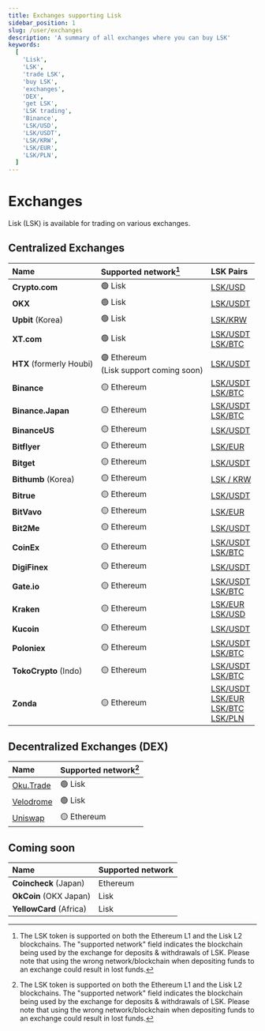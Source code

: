 ```yaml
---
title: Exchanges supporting Lisk
sidebar_position: 1
slug: /user/exchanges
description: 'A summary of all exchanges where you can buy LSK'
keywords:
  [
    'Lisk',
    'LSK',
    'trade LSK',
    'buy LSK',
    'exchanges',
    'DEX',
    'get LSK',
    'LSK trading',
    'Binance',
    'LSK/USD',
    'LSK/USDT',
    'LSK/KRW',
    'LSK/EUR',
    'LSK/PLN',
  ]
---
```


# Exchanges

Lisk (LSK) is available for trading on various <!-- decentralized and centralized --> exchanges.

## Centralized Exchanges

| Name                     | Supported network[^1] | LSK Pairs                                                     |
| :----------------------- |:----------------- |:------------------------------------------------------------- |
| **Crypto.com**           | 🟢 Lisk            | [LSK/USD](https://crypto.com/exchange/trade/LSK_USD)          |
| **OKX**                  | 🟢 Lisk            | [LSK/USDT](https://www.okx.com/fr/trade-spot/lsk-usdt)        |
| **Upbit** (Korea)        | 🟢 Lisk            | [LSK/KRW](https://upbit.com/exchange?code=CRIX.UPBIT.KRW-LSK) |
| **XT.com**               | 🟢 Lisk            | [LSK/USDT](https://www.xt.com/en/trade/lsk_usdt)<br />[LSK/BTC](https://www.xt.com/en/trade/lsk_btc) |
| **HTX** (formerly Houbi) | 🟣 Ethereum <br/>(Lisk support coming soon) | [LSK/USDT](https://www.htx.com.jm/trade/lsk_usdt/)            |
| **Binance**              | 🟡 Ethereum        | [LSK/USDT](https://www.binance.com/en/trade/LSK_USDT?type=spot)<br />[LSK/BTC](https://www.binance.com/en/trade/LSK_BTC?type=spot) |
| **Binance.Japan**        | 🟡 Ethereum        | [LSK/USDT](https://www.binance.com/en-JP/trade/LSK_USDT?type=spot)<br />[LSK/BTC](https://www.binance.com/en-JP/trade/LSK_BTC?type=spot) |
| **BinanceUS**            | 🟡 Ethereum        | [LSK/USDT](https://www.binance.us/spot-trade/lsk_usdt)        |
| **Bitflyer**             | 🟡 Ethereum        | [LSK/EUR](https://bitflyer.com/fr-eu/lisk-chart)              |
| **Bitget**               | 🟡 Ethereum        | [LSK/USDT](https://www.bitget.com/futures/usdt/LSKUSDT)          |
| **Bithumb** (Korea)      | 🟡 Ethereum        | [LSK / KRW](https://www.bithumb.com/react/trade/order/LSK-KRW)|
| **Bitrue**               | 🟡 Ethereum        | [LSK/USDT](https://www.bitrue.com/trade/lsk_usdt)             |
| **BitVavo**              | 🟡 Ethereum        | [LSK/EUR](https://account.bitvavo.com/markets/LSK-EUR)        |
| **Bit2Me**               | 🟡 Ethereum        | [LSK/USDT](https://pro.bit2me.com/exchange/LSK-USDT?ref=285-6HY-TPA&mkt_kind=referral&prm=5DH100) |
| **CoinEx**               | 🟡 Ethereum        | [LSK/USDT](https://www.coinex.com/en/exchange/LSK-USDT)<br />[LSK/BTC](https://www.coinex.com/en/exchange/LSK-BTC)  |
| **DigiFinex**            | 🟡 Ethereum        | [LSK/USDT](https://www.digifinex.com/en-ww/trade/USDT/LSK)    |
| **Gate.io**              | 🟡 Ethereum        | [LSK/USDT](https://www.gate.io/fr/trade/LSK_USDT)<br />[LSK/BTC](https://www.gate.io/fr/trade/LSK_BTC) |
| **Kraken**               | 🟡 Ethereum        | [LSK/EUR](https://pro.kraken.com/app/trade/lsk-eur)<br/>[LSK/USD](https://pro.kraken.com/app/trade/lsk-usd)             |
| **Kucoin**               | 🟡 Ethereum        | [LSK/USDT](https://www.kucoin.com/trade/LSK-USDT)             |
| **Poloniex**             | 🟡 Ethereum        | [LSK/USDT](https://poloniex.com/trade/LSK_USDT/?type=spot)<br />[LSK/BTC](https://poloniex.com/trade/LSK_BTC/?type=spot) |
| **TokoCrypto** (Indo)    | 🟡 Ethereum        | [LSK/USDT](https://www.tokocrypto.com/en/trade/LSK_USDT)<br />[LSK/BTC](https://www.tokocrypto.com/en/trade/LSK_BTC)  |
| **Zonda**                | 🟡 Ethereum        | [LSK/USDT](https://zondacrypto.com/en/exchange-rate/lisk-price-usdt)<br />[LSK/EUR](https://zondacrypto.com/en/exchange-rate/lisk-price-eur)<br />[LSK/BTC](https://zondacrypto.com/en/exchange-rate/lisk-price-btc)<br />[LSK/PLN](https://zondacrypto.com/en/exchange-rate/lisk-price-pln) |


## Decentralized Exchanges (DEX)

| Name                          | Supported network[^1]                       |
| :---------------------------- | :------------------------------------------ |
| [Oku.Trade](https://oku.trade/app/lisk/trade/0xac485391eb2d7d88253a7f1ef18c37f4242d1a24) | 🟢 Lisk |
| [Velodrome](https://velodrome.finance/swap?from=0xac485391eb2d7d88253a7f1ef18c37f4242d1a24&to=0x05d032ac25d322df992303dca074ee7392c117b9&chain0=1135&chain1=1135) | 🟢 Lisk |
| [Uniswap](https://app.uniswap.org/explore/tokens/ethereum/0x6033f7f88332b8db6ad452b7c6d5bb643990ae3f) | 🟡 Ethereum |

[^1]: The LSK token is supported on both the Ethereum L1 and the Lisk L2 blockchains.
The "supported network" field indicates the blockchain being used by the exchange for deposits & withdrawals of LSK. 
Please note that using the wrong network/blockchain when depositing funds to an exchange could result in lost funds.

## Coming soon

| Name                     | Supported network |
| :----------------------- |:----------------- |
| **Coincheck** (Japan)    | Ethereum          |
| **OkCoin** (OKX Japan)   | Lisk              |
| **YellowCard** (Africa)  | Lisk              |

